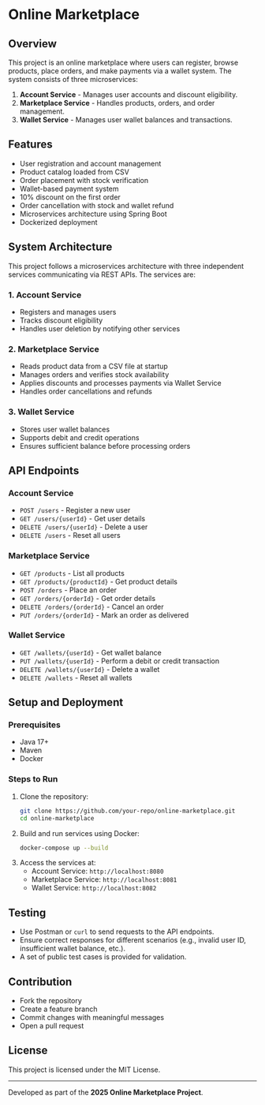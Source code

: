 # Online Marketplace

## Overview
This project is an online marketplace where users can register, browse products, place orders, and make payments via a wallet system. The system consists of three microservices:

1. **Account Service** - Manages user accounts and discount eligibility.
2. **Marketplace Service** - Handles products, orders, and order management.
3. **Wallet Service** - Manages user wallet balances and transactions.

## Features
- User registration and account management
- Product catalog loaded from CSV
- Order placement with stock verification
- Wallet-based payment system
- 10% discount on the first order
- Order cancellation with stock and wallet refund
- Microservices architecture using Spring Boot
- Dockerized deployment

## System Architecture
This project follows a microservices architecture with three independent services communicating via REST APIs. The services are:

### 1. Account Service
- Registers and manages users
- Tracks discount eligibility
- Handles user deletion by notifying other services

### 2. Marketplace Service
- Reads product data from a CSV file at startup
- Manages orders and verifies stock availability
- Applies discounts and processes payments via Wallet Service
- Handles order cancellations and refunds

### 3. Wallet Service
- Stores user wallet balances
- Supports debit and credit operations
- Ensures sufficient balance before processing orders

## API Endpoints
### Account Service
- `POST /users` - Register a new user
- `GET /users/{userId}` - Get user details
- `DELETE /users/{userId}` - Delete a user
- `DELETE /users` - Reset all users

### Marketplace Service
- `GET /products` - List all products
- `GET /products/{productId}` - Get product details
- `POST /orders` - Place an order
- `GET /orders/{orderId}` - Get order details
- `DELETE /orders/{orderId}` - Cancel an order
- `PUT /orders/{orderId}` - Mark an order as delivered

### Wallet Service
- `GET /wallets/{userId}` - Get wallet balance
- `PUT /wallets/{userId}` - Perform a debit or credit transaction
- `DELETE /wallets/{userId}` - Delete a wallet
- `DELETE /wallets` - Reset all wallets

## Setup and Deployment
### Prerequisites
- Java 17+
- Maven
- Docker

### Steps to Run
1. Clone the repository:
   ```sh
   git clone https://github.com/your-repo/online-marketplace.git
   cd online-marketplace
   ```
2. Build and run services using Docker:
   ```sh
   docker-compose up --build
   ```
3. Access the services at:
   - Account Service: `http://localhost:8080`
   - Marketplace Service: `http://localhost:8081`
   - Wallet Service: `http://localhost:8082`

## Testing
- Use Postman or `curl` to send requests to the API endpoints.
- Ensure correct responses for different scenarios (e.g., invalid user ID, insufficient wallet balance, etc.).
- A set of public test cases is provided for validation.

## Contribution
- Fork the repository
- Create a feature branch
- Commit changes with meaningful messages
- Open a pull request

## License
This project is licensed under the MIT License.

---
Developed as part of the **2025 Online Marketplace Project**.

